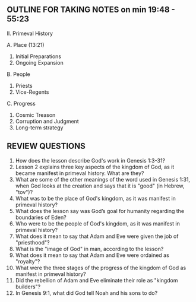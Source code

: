 ## OUTLINE FOR TAKING NOTES on min 19:48 - 55:23

II. Primeval History 

A. Place (13:21)

1. Initial Preparations 
2. Ongoing Expansion 

B. People 

1. Priests 
2. Vice-Regents 

C. Progress 

1. Cosmic Treason 
2. Corruption and Judgment 
3. Long-term strategy 


## REVIEW QUESTIONS

1. How does the lesson describe God's work in Genesis 1:3-31? 
2. Lesson 2 explains three key aspects of the kingdom of God, as it became manifest in primeval history. What are they? 
3. What are some of the other meanings of the word used in Genesis 1:31, when God looks at the creation and says that it is "good" (in Hebrew, "tov")? 
4. What was to be the place of God's kingdom, as it was manifest in primeval history? 
5. What does the lesson say was God’s goal for humanity regarding the boundaries of Eden?
6. Who were to be the people of God's kingdom, as it was manifest in primeval history? 
7. What does it mean to say that Adam and Eve were given the job of "priesthood"?     
8. What is the "image of God" in man, according to the lesson? 
9. What does it mean to say that Adam and Eve were ordained as "royalty"? 
10. What were the three stages of the progress of the kingdom of God as manifest in primeval history? 
11. Did the rebellion of Adam and Eve eliminate their role as "kingdom builders"?
12. In Genesis 9:1, what did God tell Noah and his sons to do? 
